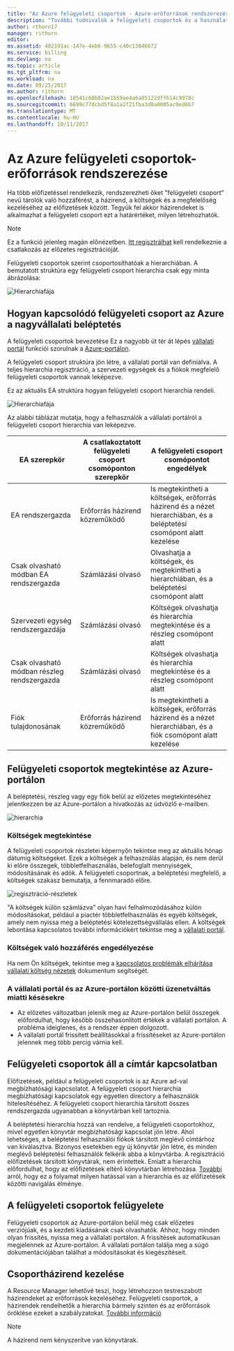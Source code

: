 ```yaml
---
title: "Az Azure felügyeleti csoportok - Azure-erőforrások rendszerezéséhez |} Microsoft Docs"
description: "További tudnivalók a felügyeleti csoportok és a használatukat."
author: rthorn17
manager: rithorn
editor: 
ms.assetid: 482191ac-147e-4eb6-9655-c40c13846672
ms.service: billing
ms.devlang: na
ms.topic: article
ms.tgt_pltfrm: na
ms.workload: na
ms.date: 09/25/2017
ms.author: rithorn
ms.openlocfilehash: 18541c68b02ae1b59ae4a6a85122dff614c9978c
ms.sourcegitcommit: 6699c77dcbd5f8a1a2f21fba3d0a0005ac9ed6b7
ms.translationtype: MT
ms.contentlocale: hu-HU
ms.lasthandoff: 10/11/2017
---
```

# <a name="organize-your-resources-with-azure-management-groups"></a>Az Azure felügyeleti csoportok-erőforrások rendszerezése 

Ha több előfizetéssel rendelkezik, rendszerezheti őket "felügyeleti csoport" nevű tárolók való hozzáférést, a házirend, a költségek és a megfelelőség kezeléséhez az előfizetések között. Tegyük fel akkor házirendeket is alkalmazhat a felügyeleti csoport ezt a határértéket, milyen létrehozhatók.

> [!Note]
> Ez a funkció jelenleg magán előnézetben. [Itt regisztrálhat](https://aka.ms/MGPreviewSignup) kell rendelkeznie a csatlakozás az előzetes regisztrációját.   
 


Felügyeleti csoportok szerint csoportosíthatóak a hierarchiában. A bemutatott struktúra egy felügyeleti csoport hierarchia csak egy minta ábrázolása:


![Hierarchiafája](media/billing-enterprise-mgmt-groups/tree.png)



## <a name="how-management-groups-are-related-to-your-azure-enterprise-enrollment"></a>Hogyan kapcsolódó felügyeleti csoport az Azure a nagyvállalati beléptetés

A felügyeleti csoportok bevezetése Ez a nagyobb út tér át lépés [vállalati portál](https://ea.azure.com) funkciói szorulnak a [Azure-portálon](https://portal.azure.com).

A felügyeleti csoport struktúra jön létre, a vállalati portál van definiálva. A teljes hierarchia regisztráció, a szervezeti egységek és a fiókok megfelelő felügyeleti csoportok vannak leképezve. 

Ez az aktuális EA struktúra hogyan felügyeleti csoport hierarchia rendeli. 

![Hierarchiafája](media/billing-enterprise-mgmt-groups/tree2.png)

Az alábbi táblázat mutatja, hogy a felhasználók a vállalati portálról a felügyeleti csoport hierarchia van leképezve.

|    EA szerepkör                                       |    A csatlakoztatott felügyeleti csoport csomóponton szerepkör    |    A felügyeleti csoport csomópontot engedélyek                                                          |
|--------------------------------------------------|--------------------------------------------------|----------------------------------------------------------------------------------------------------|
|    EA rendszergazda                              |    Erőforrás házirend közreműködő                   |    Is megtekintheti a költségek, erőforrás házirend és a nézet hierarchiában, és a beléptetési csomópont alatt kezelése    |
|    Csak olvasható módban EA rendszergazda            |    Számlázási olvasó                                |    Olvashatja a költségek, és megtekintheti a hierarchiában, és a beléptetési csomópont alatt                              |
|    Szervezeti egység rendszergazdája                      |    Számlázási olvasó                                |    Költségek olvashatja és hierarchia megtekintése és a részleg csomópont alatt                                 |
|    Csak olvasható módban részleg rendszergazda    |    Számlázási olvasó                                |    Költségek olvashatja és hierarchia megtekintése és a részleg csomópont alatt                                 |
|    Fiók tulajdonosának                                 |    Erőforrás házirend közreműködő                   |    Is megtekintheti a költségek, erőforrás házirend és a nézet hierarchiában, és a fiók csomópont alatt kezelése       |




## <a name="view-management-groups-in-the-azure-portal"></a>Felügyeleti csoportok megtekintése az Azure-portálon

A beléptetési, részleg vagy egy fiók belül az előzetes megtekintéséhez jelentkezzen be az Azure-portálon a hivatkozás az üdvözlő e-mailben.   

![hierarchia](media/billing-enterprise-mgmt-groups/hierarchy.png)

### <a name="viewing-costs"></a>Költségek megtekintése 
A felügyeleti csoportok részletei képernyőn tekintse meg az aktuális hónap dátumig költségeket. Ezek a költségek a felhasználás alapján, és nem derül ki előre összegek, többletfelhasználás, belefoglalt mennyiségek, módosításának és adók. A felügyeleti csoportnak, a beléptetési megfelelő, a költségek szakasz bemutatja, a fennmaradó előre.  

![regisztráció-részletek](media/billing-enterprise-mgmt-groups/enrollment.png)

 "A költségek külön számlázva" olyan havi felhalmozódásához külön módosításokat, például a piactér többletfelhasználás és egyéb költségek, amely nem nyissa meg a beléptetési kötelezettségvállalás ellen.  A költségek lebontása kapcsolatos további információkért tekintse meg a [vállalati portál](https://ea.azure.com). 

### <a name="enabling-access-to-costs"></a>Költségek való hozzáférés engedélyezése
Ha nem Ön költségek, tekintse meg a [kapcsolatos problémák elhárítása vállalati költség nézetek](https://aka.ms/enableazurecosts) dokumentum segítségét.  

### <a name="delays-between-the-enterprise-portal-and-azure-portal"></a>A vállalati portál és az Azure-portálon közötti üzenetváltás miatti késésekre 
* Az előzetes változatban jelenik meg az Azure-portálon belül összegek előfordulhat, hogy később összehasonlított értékek a vállalati portálon. A probléma ideiglenes, és a rendszer éppen dolgozott.
* A vállalati portál frissített beállításokkal a frissítéseket az Azure-portálon jelennek meg több percig várnia kell. 

## <a name="management-groups-have-a-relationship-with-your-directory"></a>Felügyeleti csoportok áll a címtár kapcsolatban   
Előfizetések, például a felügyeleti csoportok is az Azure ad-val megbízhatósági kapcsolatot. A felügyeleti csoport hierarchia megbízhatósági kapcsolatok egy egyetlen directory a felhasználók hitelesítéséhez. A felügyeleti csoport hierarchia társított összes rendszergazda ugyanabban a könyvtárban kell tartoznia. 

A beléptetési hierarchia hozzá van rendelve, a felügyeleti csoportokhoz, mivel egyetlen könyvtár megbízhatósági kapcsolat jön létre. Ahol lehetséges, a beléptetési felhasználói fiókok társított meglévő címtárhoz van kiválasztva. Bizonyos esetekben egy új könyvtár jön létre, és minden meglévő beléptetési felhasználók felkérik abba a könyvtárba. A regisztráció előfizetések társított könyvtárak, nem érintettek. Emiatt a hierarchia előfordulhat, hogy az előfizetések eltérő könyvtárban létrehozása. [További](billing-enterprise-mgmt-grp-find.md) arról, hogy ez a folyamat milyen hatással van a hierarchia és az előfizetések közötti navigálás élménye.

## <a name="administering-your-management-groups"></a>A felügyeleti csoportok felügyelete
Felügyeleti csoportok az Azure-portálon belül még csak előzetes verziójúak, és a kezdeti kiadásának csak olvashatók. Ahhoz, hogy minden olyan frissítés, nyissa meg a vállalati portálon. A frissítések automatikusan megjelennek az Azure-portálon. A vállalati portálon találja meg a súgó dokumentációjában találhat a módosításokat és kiegészítéseit.   

## <a name="policy-management"></a>Csoportházirend kezelése
A Resource Manager lehetővé teszi, hogy létrehozzon testreszabott házirendeket az erőforrások kezeléséhez. Felügyeleti csoportok, a házirendek rendelhetők a hierarchia bármely szinten és az erőforrások öröklése ezeket a szabályzatokat.  [További információ](https://go.microsoft.com/fwlink/?linkid=858942)

> [!Note]
> A házirend nem kényszerítve van könyvtárak. 


